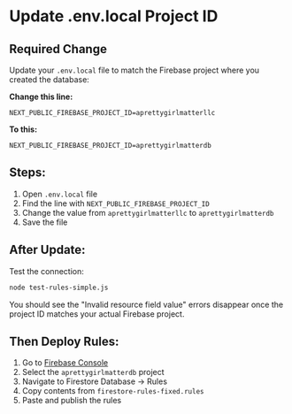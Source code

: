 # Update .env.local Project ID

## Required Change

Update your `.env.local` file to match the Firebase project where you created the database:

**Change this line:**
```
NEXT_PUBLIC_FIREBASE_PROJECT_ID=aprettygirlmatterllc
```

**To this:**
```
NEXT_PUBLIC_FIREBASE_PROJECT_ID=aprettygirlmatterdb
```

## Steps:

1. Open `.env.local` file
2. Find the line with `NEXT_PUBLIC_FIREBASE_PROJECT_ID`
3. Change the value from `aprettygirlmatterllc` to `aprettygirlmatterdb`
4. Save the file

## After Update:

Test the connection:
```bash
node test-rules-simple.js
```

You should see the "Invalid resource field value" errors disappear once the project ID matches your actual Firebase project.

## Then Deploy Rules:

1. Go to [Firebase Console](https://console.firebase.google.com/)
2. Select the `aprettygirlmatterdb` project
3. Navigate to Firestore Database → Rules
4. Copy contents from `firestore-rules-fixed.rules`
5. Paste and publish the rules
